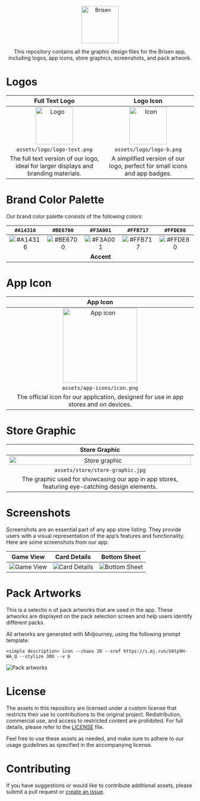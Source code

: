 <p align="center">
  <img src="assets/logo/logo-text.png" alt="Brisen" height="100">
</p>

<p align="center">
  This repository contains all the graphic design files for the Brisen app, including logos, app icons, store graphics, screenshots, and pack artwork.
</p>

# Logos

| **Full Text Logo** | **Logo Icon** |
|:------------------:|:--------------------:|
| <img src="assets/logo/logo-text.png" alt="Logo" height="100"> | <img src="assets/logo/logo-b.png" alt="Icon" height="100"> |
| `assets/logo/logo-text.png` | `assets/logo/logo-b.png` |
| The full text version of our logo, ideal for larger displays and branding materials. | A simplified version of our logo, perfect for small icons and app badges. |

# Brand Color Palette

Our brand color palette consists of the following colors:

| `#A14316` | `#BE6700` | `#F3A001` | `#FFB717` | `#FFDE80` |
|:---------:|:---------:|:---------:|:---------:|:---------:|
|![#A14316](https://singlecolorimage.com/get/A14316/400x1000)|![#BE6700](https://singlecolorimage.com/get/BE6700/400x1000)|![#F3A001](https://singlecolorimage.com/get/F3A001/400x1000)|![#FFB717](https://singlecolorimage.com/get/FFB717/400x1000)|![#FFDE80](https://singlecolorimage.com/get/FFDE80/400x1000)|
|  |  | **Accent** |  |  |

# App Icon

| **App Icon** |
|:------------:|
| <img src="assets/app-icons/icon.png" alt="App icon" height="200" width="200"> |
| `assets/app-icons/icon.png` |
| The official icon for our application, designed for use in app stores and on devices. |

# Store Graphic

| **Store Graphic** |
|:-----------------:|
| <img src="assets/store/store-graphic.jpg" alt="Store graphic" width="100%"> |
| `assets/store/store-graphic.jpg` |
| The graphic used for showcasing our app in app stores, featuring eye-catching design elements. |

# Screenshots
Screenshots are an essential part of any app store listing. They provide users with a visual representation of the app’s features and functionality. Here are some screenshots from our app:

| **Game View** | **Card Details** | **Bottom Sheet** |
|:----------------:|:----------------:|:----------------:|
| ![Game View](assets/store/screenshots/en/IMG_0595.jpeg) | ![Card Details](assets/store/screenshots/en/IMG_0596.jpeg) | ![Bottom Sheet](assets/store/screenshots/en/IMG_0598.jpeg) |

# Pack Artworks
This is a selectio n of pack artworks that are used in the app. These artworks are displayed on the pack selection screen and help users identify different packs.

All artworks are generated with Midjourney, using the following prompt template:
```
<simple description> icon --chaos 20 --sref https://s.mj.run/U4tp9H-WA_Q --stylize 300 --v 6
```

![Pack artworks](assets/packs/mosaic.jpg)

# License

The assets in this repository are licensed under a custom license that restricts their use to contributions to the original project. Redistribution, commercial use, and access to restricted content are prohibited. For full details, please refer to the [LICENSE](https://github.com/brisen-app/brisen-assets/blob/main/LICENSE) file.

Feel free to use these assets as needed, and make sure to adhere to our usage guidelines as specified in the accompanying license.

# Contributing

If you have suggestions or would like to contribute additional assets, please submit a pull request or [create an issue](https://github.com/brisen-app/brisen-assets/issues/new/choose).
